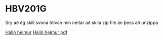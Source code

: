 # HBV201G

Sry að ég skili svona tölvan mín neitar að skila zip file án þess að unzippa

[Halló heimur](Vika1/HalloHeimur)
[Halló heimur pdf](Vika1/HalloHeimur/verk1.pdf)
